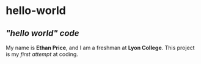 # hello-world
## *"hello world" code*
My name is **Ethan Price**, and I am a freshman at **Lyon College**. This project is my *first attempt* at coding.
